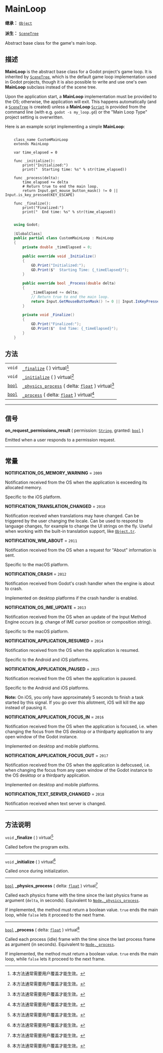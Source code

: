 <!-- ⚠ 请勿编辑本文件 ⚠ -->
<!-- 本文档使用脚本从 WeDot 引擎源码仓库生成。 -->
<!-- 生成脚本：https://github.com/WeDot-Engine/WeDot/tree/4.3/doc/tools/make_md.py； -->
<!-- 原文件：https://github.com/WeDot-Engine/WeDot/tree/4.3/doc/classes/MainLoop.xml。 -->

<div id="_class_mainloop"></div>

# MainLoop

**继承：** [`Object`](class_object.md)

**派生：** [`SceneTree`](class_scenetree.md)

Abstract base class for the game's main loop.

## 描述

**MainLoop** is the abstract base class for a Godot project's game loop. It is inherited by [`SceneTree`](class_scenetree.md), which is the default game loop implementation used in Godot projects, though it is also possible to write and use one's own **MainLoop** subclass instead of the scene tree.

Upon the application start, a **MainLoop** implementation must be provided to the OS; otherwise, the application will exit. This happens automatically (and a [`SceneTree`](class_scenetree.md) is created) unless a **MainLoop** [`Script`](class_script.md) is provided from the command line (with e.g. `godot -s my_loop.gd`) or the "Main Loop Type" project setting is overwritten.

Here is an example script implementing a simple **MainLoop**:



```gdscript

    class_name CustomMainLoop
    extends MainLoop
    
    var time_elapsed = 0
    
    func _initialize():
        print("Initialized:")
        print("  Starting time: %s" % str(time_elapsed))
    
    func _process(delta):
        time_elapsed += delta
        # Return true to end the main loop.
        return Input.get_mouse_button_mask() != 0 || Input.is_key_pressed(KEY_ESCAPE)
    
    func _finalize():
        print("Finalized:")
        print("  End time: %s" % str(time_elapsed))
```

```csharp

    using Godot;
    
    [GlobalClass]
    public partial class CustomMainLoop : MainLoop
    {
        private double _timeElapsed = 0;
    
        public override void _Initialize()
        {
            GD.Print("Initialized:");
            GD.Print($"  Starting Time: {_timeElapsed}");
        }
    
        public override bool _Process(double delta)
        {
            _timeElapsed += delta;
            // Return true to end the main loop.
            return Input.GetMouseButtonMask() != 0 || Input.IsKeyPressed(Key.Escape);
        }
    
        private void _Finalize()
        {
            GD.Print("Finalized:");
            GD.Print($"  End Time: {_timeElapsed}");
        }
    }
```







## 方法

|||
|:-:|:--|
| `void`                  | [`_finalize`](class_mainloopmd#class_mainloop_private_method__finalize) ( ) virtual[^virtual]                                                |
| `void`                  | [`_initialize`](class_mainloopmd#class_mainloop_private_method__initialize) ( ) virtual[^virtual]                                            |
| [`bool`](class_bool.md) | [`_physics_process`](class_mainloopmd#class_mainloop_private_method__physics_process) ( delta: [`float`](class_float.md) ) virtual[^virtual] |
| [`bool`](class_bool.md) | [`_process`](class_mainloopmd#class_mainloop_private_method__process) ( delta: [`float`](class_float.md) ) virtual[^virtual]                 |

<!-- rst-class:: classref-section-separator -->

---

## 信号

<div id="_class_class_mainloop_signal_on_request_permissions_result"></div>

**on_request_permissions_result** ( permission: [`String`](class_string.md), granted: [`bool`](class_bool.md) ) <div id="class_mainloop_signal_on_request_permissions_result"></div>

Emitted when a user responds to a permission request.

<!-- rst-class:: classref-section-separator -->

---

## 常量

<div id="_class_mainloop_constant_notification_os_memory_warning"></div>

**NOTIFICATION_OS_MEMORY_WARNING** = ``2009`` <div id="class_mainloop_constant_notification_os_memory_warning"></div>

Notification received from the OS when the application is exceeding its allocated memory.

Specific to the iOS platform.

<div id="_class_mainloop_constant_notification_translation_changed"></div>

**NOTIFICATION_TRANSLATION_CHANGED** = ``2010`` <div id="class_mainloop_constant_notification_translation_changed"></div>

Notification received when translations may have changed. Can be triggered by the user changing the locale. Can be used to respond to language changes, for example to change the UI strings on the fly. Useful when working with the built-in translation support, like [`Object.tr`](#class_object_method_tr).

<div id="_class_mainloop_constant_notification_wm_about"></div>

**NOTIFICATION_WM_ABOUT** = ``2011`` <div id="class_mainloop_constant_notification_wm_about"></div>

Notification received from the OS when a request for "About" information is sent.

Specific to the macOS platform.

<div id="_class_mainloop_constant_notification_crash"></div>

**NOTIFICATION_CRASH** = ``2012`` <div id="class_mainloop_constant_notification_crash"></div>

Notification received from Godot's crash handler when the engine is about to crash.

Implemented on desktop platforms if the crash handler is enabled.

<div id="_class_mainloop_constant_notification_os_ime_update"></div>

**NOTIFICATION_OS_IME_UPDATE** = ``2013`` <div id="class_mainloop_constant_notification_os_ime_update"></div>

Notification received from the OS when an update of the Input Method Engine occurs (e.g. change of IME cursor position or composition string).

Specific to the macOS platform.

<div id="_class_mainloop_constant_notification_application_resumed"></div>

**NOTIFICATION_APPLICATION_RESUMED** = ``2014`` <div id="class_mainloop_constant_notification_application_resumed"></div>

Notification received from the OS when the application is resumed.

Specific to the Android and iOS platforms.

<div id="_class_mainloop_constant_notification_application_paused"></div>

**NOTIFICATION_APPLICATION_PAUSED** = ``2015`` <div id="class_mainloop_constant_notification_application_paused"></div>

Notification received from the OS when the application is paused.

Specific to the Android and iOS platforms.

 **Note:** On iOS, you only have approximately 5 seconds to finish a task started by this signal. If you go over this allotment, iOS will kill the app instead of pausing it.

<div id="_class_mainloop_constant_notification_application_focus_in"></div>

**NOTIFICATION_APPLICATION_FOCUS_IN** = ``2016`` <div id="class_mainloop_constant_notification_application_focus_in"></div>

Notification received from the OS when the application is focused, i.e. when changing the focus from the OS desktop or a thirdparty application to any open window of the Godot instance.

Implemented on desktop and mobile platforms.

<div id="_class_mainloop_constant_notification_application_focus_out"></div>

**NOTIFICATION_APPLICATION_FOCUS_OUT** = ``2017`` <div id="class_mainloop_constant_notification_application_focus_out"></div>

Notification received from the OS when the application is defocused, i.e. when changing the focus from any open window of the Godot instance to the OS desktop or a thirdparty application.

Implemented on desktop and mobile platforms.

<div id="_class_mainloop_constant_notification_text_server_changed"></div>

**NOTIFICATION_TEXT_SERVER_CHANGED** = ``2018`` <div id="class_mainloop_constant_notification_text_server_changed"></div>

Notification received when text server is changed.

<!-- rst-class:: classref-section-separator -->

---

## 方法说明

<div id="_class_mainloop_private_method__finalize"></div>

`void` **_finalize** ( ) virtual[^virtual]<div id="class_mainloop_private_method__finalize"></div>

Called before the program exits.

<!-- rst-class:: classref-item-separator -->

---

<div id="_class_mainloop_private_method__initialize"></div>

`void` **_initialize** ( ) virtual[^virtual]<div id="class_mainloop_private_method__initialize"></div>

Called once during initialization.

<!-- rst-class:: classref-item-separator -->

---

<div id="_class_mainloop_private_method__physics_process"></div>

[`bool`](class_bool.md) **_physics_process** ( delta: [`float`](class_float.md) ) virtual[^virtual]<div id="class_mainloop_private_method__physics_process"></div>

Called each physics frame with the time since the last physics frame as argument (`delta`, in seconds). Equivalent to [`Node._physics_process`](#class_node_private_method__physics_process).

If implemented, the method must return a boolean value. `true` ends the main loop, while `false` lets it proceed to the next frame.

<!-- rst-class:: classref-item-separator -->

---

<div id="_class_mainloop_private_method__process"></div>

[`bool`](class_bool.md) **_process** ( delta: [`float`](class_float.md) ) virtual[^virtual]<div id="class_mainloop_private_method__process"></div>

Called each process (idle) frame with the time since the last process frame as argument (in seconds). Equivalent to [`Node._process`](#class_node_private_method__process).

If implemented, the method must return a boolean value. `true` ends the main loop, while `false` lets it proceed to the next frame.

[^virtual]: 本方法通常需要用户覆盖才能生效。
[^const]: 本方法无副作用，不会修改该实例的任何成员变量。
[^vararg]: 本方法除了能接受在此处描述的参数外，还能够继续接受任意数量的参数。
[^constructor]: 本方法用于构造某个类型。
[^static]: 调用本方法无需实例，可直接使用类名进行调用。
[^operator]: 本方法描述的是使用本类型作为左操作数的有效运算符。
[^bitfield]: 这个值是由下列位标志构成位掩码的整数。
[^void]: 无返回值。
